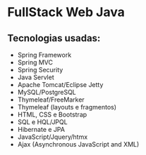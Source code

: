 # FullStack Web Java

## Tecnologias usadas:

- Spring Framework
- Spring MVC
- Spring Security
- Java Servlet
- Apache Tomcat/Eclipse Jetty
- MySQL/PostgreSQL
- Thymeleaf/FreeMarker
- Thymeleaf (layouts e fragmentos)
- HTML, CSS e Bootstrap 
- SQL e HQL/JPQL
- Hibernate e JPA 
- JavaScript/Jquery/htmx
- Ajax (Asynchronous JavaScript and XML)
